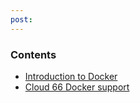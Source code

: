 ```yaml
---
post: 
---
```


### Contents

*   [Introduction to Docker](#docker)
*   [Cloud 66 Docker support](#intro)

